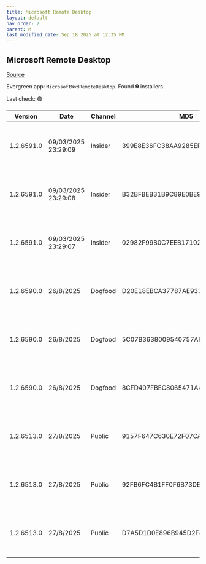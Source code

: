 ```yaml
---
title: Microsoft Remote Desktop
layout: default
nav_order: 2
parent: M
last_modified_date: Sep 18 2025 at 12:35 PM
---
```


## Microsoft Remote Desktop

[Source](https://docs.microsoft.com/en-us/azure/virtual-desktop/connect-windows-7-10)

Evergreen app: `MicrosoftWvdRemoteDesktop`. Found **9** installers.

Last check: 🟢

| Version    | Date                | Channel | MD5                              | Sha2                                                                                                                             | Architecture | URI                                                                                                                                                                                                                                                                  |
| ---------- | ------------------- | ------- | -------------------------------- | -------------------------------------------------------------------------------------------------------------------------------- | ------------ | -------------------------------------------------------------------------------------------------------------------------------------------------------------------------------------------------------------------------------------------------------------------- |
| 1.2.6591.0 | 09/03/2025 23:29:09 | Insider | 399E8E36FC38AA9285EF34262C41B27B | F15D3A3B80636315022169D3A241AB0DE93DD8666E991F2DD4BF56C40D0B1F4EF5673F28F6F9C1657BD3B702C58C5BB7FB09CA75850F346EDFA56932B01C5188 | ARM64        | [https://res.cdn.office.net/remote-desktop-windows-client/ef4f79d1-ef4a-41ce-bdfc-9c6b9ca7c4fe/RemoteDesktop_1.2.6591.0_ARM64.msi](https://res.cdn.office.net/remote-desktop-windows-client/ef4f79d1-ef4a-41ce-bdfc-9c6b9ca7c4fe/RemoteDesktop_1.2.6591.0_ARM64.msi) |
| 1.2.6591.0 | 09/03/2025 23:29:08 | Insider | B32BFBEB31B9C89E0BE99E45B51BBDE9 | CF99DB7E336160F5BF8780946BA983E6F0CE61AEA7FBB974F99B3788D5C4B967107CDBCCD702CFEB8070EB3053B5E87FEE8A508E7D609293AA7141FA3DBECE42 | x64          | [https://res.cdn.office.net/remote-desktop-windows-client/320d1dfe-c192-48f1-afb7-b7fdd0236dbb/RemoteDesktop_1.2.6591.0_x64.msi](https://res.cdn.office.net/remote-desktop-windows-client/320d1dfe-c192-48f1-afb7-b7fdd0236dbb/RemoteDesktop_1.2.6591.0_x64.msi)     |
| 1.2.6591.0 | 09/03/2025 23:29:07 | Insider | 02982F99B0C7EEB17102B729A90FDED6 | 52917DC1AB49EB616A0F7C5B6B5BFA87339C5AF8BABA037DFF674A068ADA3095E889B5BF3E8076C1B0BD53147D00C0696C3FFD1083D0E32090CEDDE5406AB54B | x86          | [https://res.cdn.office.net/remote-desktop-windows-client/4ae12ba9-1c8f-4e9e-8fa7-cacbaa5c8d50/RemoteDesktop_1.2.6591.0_x86.msi](https://res.cdn.office.net/remote-desktop-windows-client/4ae12ba9-1c8f-4e9e-8fa7-cacbaa5c8d50/RemoteDesktop_1.2.6591.0_x86.msi)     |
| 1.2.6590.0 | 26/8/2025           | Dogfood | D20E18EBCA37787AE9338F90E1225683 | D5A3C900C8696D39D871E66E2C83065B981F3DE9D425CE57F8363050BE79515CEC541B1E1D5CDDE28EEF6A7C68454433ABBF860E2D68482F417B6D5B7A09CD9C | ARM64        | [https://res.cdn.office.net/remote-desktop-windows-client/367248f4-ffb1-45da-80fc-92156047e29f/RemoteDesktop_1.2.6590.0_ARM64.msi](https://res.cdn.office.net/remote-desktop-windows-client/367248f4-ffb1-45da-80fc-92156047e29f/RemoteDesktop_1.2.6590.0_ARM64.msi) |
| 1.2.6590.0 | 26/8/2025           | Dogfood | 5C07B3638009540757AF48CFC4B20FFF | C2321FDFDB98F85E2249867E7CD6D46AB8AE03EDC7642A78665E18F82C5B05BB3B3DDEB44813E6060FEB5BDB98F15C6F9AC52CDCD99F645AB45A4AAF325A9906 | x64          | [https://res.cdn.office.net/remote-desktop-windows-client/7c5c8d5f-fd31-4ada-b627-af91605f81c9/RemoteDesktop_1.2.6590.0_x64.msi](https://res.cdn.office.net/remote-desktop-windows-client/7c5c8d5f-fd31-4ada-b627-af91605f81c9/RemoteDesktop_1.2.6590.0_x64.msi)     |
| 1.2.6590.0 | 26/8/2025           | Dogfood | 8CFD407FBEC8065471AAE44D9FE682DA | E53E51D241061EC29D12EB1B181F6CC1FB251184A4DB8B08B939FCBE22FD84840AC9F3E570AC9AA84825AE2F45FA51F36CFFB008429D47F006C14741FF57DE1D | x86          | [https://res.cdn.office.net/remote-desktop-windows-client/37b4f8e5-8279-46be-b9f5-34023e142150/RemoteDesktop_1.2.6590.0_x86.msi](https://res.cdn.office.net/remote-desktop-windows-client/37b4f8e5-8279-46be-b9f5-34023e142150/RemoteDesktop_1.2.6590.0_x86.msi)     |
| 1.2.6513.0 | 27/8/2025           | Public  | 9157F647C630E72F07CA00B3F5521849 | 50C317F1269981AA271844500BD6AC06F46B9C788498517DE7A48FCCF30421B1DC7290DC207F389B705A870936C811016DB4DE2D3798B092E1ED287BE4EDFE96 | ARM64        | [https://res.cdn.office.net/remote-desktop-windows-client/9be00276-4766-4f91-a5fb-98e47e582f80/RemoteDesktop_1.2.6513.0_ARM64.msi](https://res.cdn.office.net/remote-desktop-windows-client/9be00276-4766-4f91-a5fb-98e47e582f80/RemoteDesktop_1.2.6513.0_ARM64.msi) |
| 1.2.6513.0 | 27/8/2025           | Public  | 92FB6FC4B1FF0F6B73DB842E26279710 | BF25D6936F89CEDFEBD97CDF295ED2628CA61CE300C14F15929C2BF4F40B077D537724DBE081823E3DD7280104962986A123313980E66793297D37A04906B7A9 | x64          | [https://res.cdn.office.net/remote-desktop-windows-client/453f06e3-6296-42e3-a9f2-6869d9bf27f1/RemoteDesktop_1.2.6513.0_x64.msi](https://res.cdn.office.net/remote-desktop-windows-client/453f06e3-6296-42e3-a9f2-6869d9bf27f1/RemoteDesktop_1.2.6513.0_x64.msi)     |
| 1.2.6513.0 | 27/8/2025           | Public  | D7A5D1D0E896B945D2F48F9886FDA380 | BE8795F62247DE22AAACFD862F65919859DB0F6A0924A65C453B0E6C5900AF465AB9116B97CE4F596BFE4C626D2718C67D82A3B3CF3B2BB74FFB51DC44A4708B | x86          | [https://res.cdn.office.net/remote-desktop-windows-client/81505a1d-5055-4538-8ea8-cdfc2d6f8370/RemoteDesktop_1.2.6513.0_x86.msi](https://res.cdn.office.net/remote-desktop-windows-client/81505a1d-5055-4538-8ea8-cdfc2d6f8370/RemoteDesktop_1.2.6513.0_x86.msi)     |
